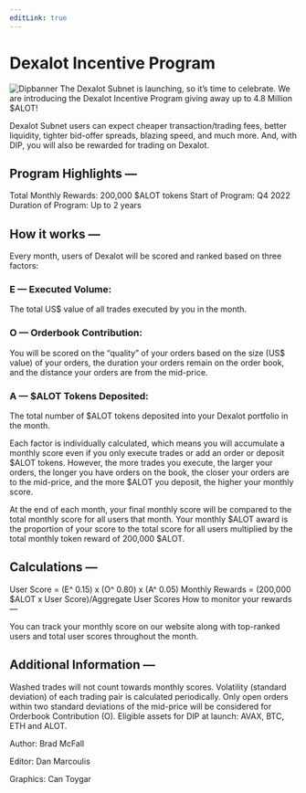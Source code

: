 ```yaml
---
editLink: true
---
```


# Dexalot Incentive Program

![Dipbanner](/images/dip/dipban.png)
The Dexalot Subnet is launching, so it’s time to celebrate. We are introducing the Dexalot Incentive Program giving away up to 4.8 Million $ALOT!

Dexalot Subnet users can expect cheaper transaction/trading fees, better liquidity, tighter bid-offer spreads, blazing speed, and much more. And, with DIP, you will also be rewarded for trading on Dexalot.

##  **Program Highlights —**

Total Monthly Rewards: 200,000 $ALOT tokens
Start of Program: Q4 2022
Duration of Program: Up to 2 years

##  **How it works —**

Every month, users of Dexalot will be scored and ranked based on three factors:

### **E — Executed Volume:**
The total US$ value of all trades executed by you in the month.

### **O — Orderbook Contribution:**
You will be scored on the “quality” of your orders based on the size (US$ value) of your orders, the duration your orders remain on the order book, and the distance your orders are from the mid-price.

### **A — $ALOT Tokens Deposited:**
The total number of $ALOT tokens deposited into your Dexalot portfolio in the month.

Each factor is individually calculated, which means you will accumulate a monthly score even if you only execute trades or add an order or deposit $ALOT tokens. However, the more trades you execute, the larger your orders, the longer you have orders on the book, the closer your orders are to the mid-price, and the more $ALOT you deposit, the higher your monthly score.

At the end of each month, your final monthly score will be compared to the total monthly score for all users that month. Your monthly $ALOT award is the proportion of your score to the total score for all users multiplied by the total monthly token reward of 200,000 $ALOT.

##  **Calculations —**

User Score = (E^ 0.15) x (O^ 0.80) x (A^ 0.05)
Monthly Rewards = (200,000 $ALOT x User Score)/Aggregate User Scores
How to monitor your rewards —

You can track your monthly score on our website along with top-ranked users and total user scores throughout the month.

##  **Additional Information —**

Washed trades will not count towards monthly scores.
Volatility (standard deviation) of each trading pair is calculated periodically.
Only open orders within two standard deviations of the mid-price will be considered for Orderbook Contribution (O).
Eligible assets for DIP at launch: AVAX, BTC, ETH and ALOT.

Author: Brad McFall

Editor: Dan Marcoulis

Graphics: Can Toygar
